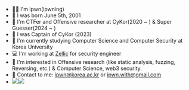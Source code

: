 
* 👨‍💻 I'm ipwn(ipwning)
* 🐤 I was born June 5th, 2001
* 🚩 I'm CTFer and Offensive researcher at CyKor(2020 ~ )  & Super Guesser(2024 ~ )
* 👑 I was Captain of CyKor (2023)
* 🏫 I'm currently studying Computer Science and Computer Security at Korea University
* 💻 I'm working at [Zellic](https://zellic.io) for security engineer
* 🧐 I'm interested in Offensive research (like static analysis, fuzzing, Reversing, etc.) & Computer Science, web3 security.
* 📮 Contact to me: ipwn@korea.ac.kr or ipwn.with@gmail.com
* <a href="http://ipwning.com" target="_blank"><img src="https://img.shields.io/badge/NOTION-white?style=flat&logo=notion&logoColor=000000"/></a><a href="http://ipwn.kr" target="_blank"><img src="https://img.shields.io/badge/BLOG-E2E2E2?style=flat&logo=bloglovin&logoColor=000000"></a>
